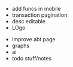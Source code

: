 <!-- - ADD LOADING ANIMATION -->
<!-- - fix dashboard -->
- add funcs in mobile
- transaction pagination
- desc editable
- LOgo
<!-- - make abt page -->
- improve abt page
- graphs
- ai
- todo stuff/notes
<!-- - fin news -->